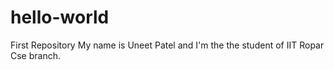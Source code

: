 # hello-world
First Repository
My name is Uneet Patel and  I'm the the student of IIT Ropar Cse branch.
